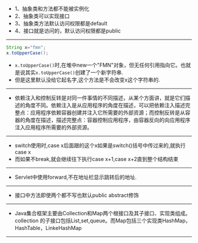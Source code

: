 -  1、抽象类和方法都不能被实例化
-  2、抽象类可以实现接口
-  3、抽象类方法默认访问权限都是default
-  4、接口就是访问的，默认访问权限都是public
---
```java
String x="fmn";
x.toUpperCase();
```
- `x.toUpperCase()`时,在堆中new一个"FMN"对象，但无任何引用指向它。也就是说其实`x.toUpperCase()`创建了一个新字符串.
- 但是这里默认没给它起名字,这个方法是不会改变x这个字符串的.
---
- 依赖注入和控制反转是对同一件事情的不同描述，从某个方面讲，就是它们描述的角度不同。依赖注入是从应用程序的角度在描述，可以把依赖注入描述完整点：应用程序依赖容器创建并注入它所需要的外部资源；而控制反转是从容器的角度在描述，描述完整点：容器控制应用程序，由容器反向的向应用程序注入应用程序所需要的外部资源。
---
- switch使用时,case x后面跟的这个x如果是switch()括号中传过来的,就执行case x
- 而如果不break,就会继续往下执行case x+1,case x+2直到整个结构结束
---
- Servlet中使用forward,不在地址栏显示跳转后的地址.
---
- 接口中方法即使两个都不写也默认public abstract修饰
---
- Java集合框架主要由Collection和Map两个根接口及其子接口、实现类组成。 collection 的子接口包括List,set,queue。而Map包括三个实现类HashMap，HashTable，LinkeHashMap 
---

